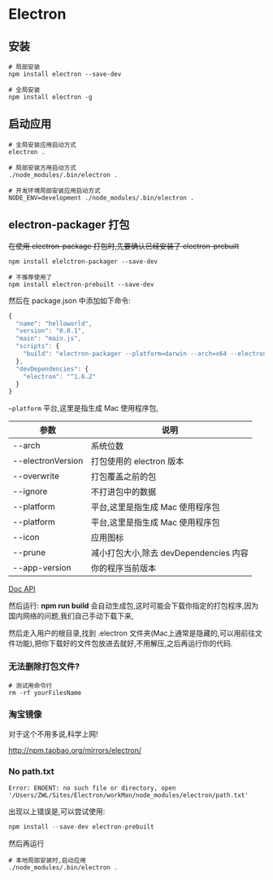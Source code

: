 # Electron

## 安装

```shell
# 局部安装
npm install electron --save-dev

# 全局安装 
npm install electron -g

```



## 启动应用

```shell
# 全局安装应用启动方式
electron .

# 局部安装方用启动方式
./node_modules/.bin/electron .

# 开发环境局部安装应用启动方式
NODE_ENV=development ./node_modules/.bin/electron .
```



## electron-packager 打包

~~在使用 electron-package 打包时,先要确认已经安装了 electron-prebuilt~~

```shell
npm install elelctron-packager --save-dev

# 不推荐使用了
npm install electron-prebuilt --save-dev
```

然后在 package.json 中添加如下命令:

```javascript
{
  "name": "helloworld",
  "version": "0.0.1",
  "main": "main.js",
  "scripts": {
    "build": "electron-packager --platform=darwin --arch=x64 --electronVersion=1.4.14 --overwrite --ignore=dev-settings --ignore=.git --prune . myWork --icon=app.icns --app-version=$npm_package_version"
  },
  "devDependencies": {
    "electron": "^1.6.2"
  }
}
```

`—platform` 平台,这里是指生成 Mac 使用程序包,

| 参数                | 说明                           |
| ----------------- | ---------------------------- |
| --arch            | 系统位数                         |
| --electronVersion | 打包使用的 electron 版本            |
| --overwrite       | 打包覆盖之前的包                     |
| --ignore          | 不打进包中的数据                     |
| --platform        | 平台,这里是指生成 Mac 使用程序包          |
| --platform        | 平台,这里是指生成 Mac 使用程序包          |
| --icon            | 应用图标                         |
| --prune           | 减小打包大小,除去 devDependencies 内容 |
| --app-version     | 你的程序当前版本                     |

[Doc API](https://github.com/electron-userland/electron-packager/blob/master/docs/api.md)


然后运行: **npm run build** 会自动生成包,这时可能会下载你指定的打包程序,因为国内网络的问题,我们自己手动下载下来,

然后走入用户的根目录,找到 .electron 文件夹(Mac上通常是隐藏的,可以用前往文件功能),把你下载好的文件包放进去就好,不用解压,之后再运行你的代码.

### 无法删除打包文件?

```shell
# 测试用命令行
rm -rf yourFilesName
```



### 淘宝镜像

对于这个不用多说,科学上网!

http://npm.taobao.org/mirrors/electron/



### No path.txt

```shell
Error: ENOENT: no such file or directory, open '/Users/ZWL/Sites/Electron/workMan/node_modules/electron/path.txt'
```

出现以上错误是,可以尝试使用:

```javascript
npm install --save-dev electron-prebuilt
```

然后再运行

```shell
# 本地局部安装时,启动应用
./node_modules/.bin/electron .
```

